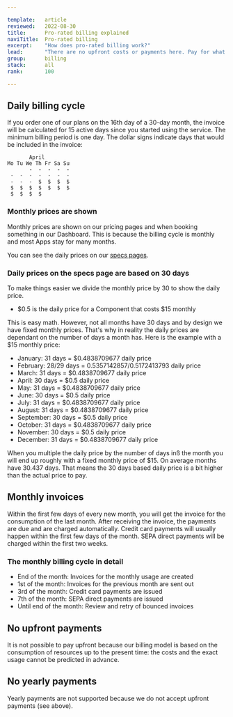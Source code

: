 ```yaml
---

template:   article
reviewed:   2022-08-30
title:      Pro-rated billing explained
naviTitle:  Pro-rated billing
excerpt:    "How does pro-rated billing work?"
lead:       "There are no upfront costs or payments here. Pay for what you use. This is how it works in detail."
group:      billing
stack:      all
rank:       100

---
```




## Daily billing cycle

If you order one of our plans on the 16th day of a 30-day month, the invoice will be calculated for 15 active days since you started using the service. The minimum billing period is one day. The dollar signs indicate days that would be included in the invoice:

```
       April
Mo Tu We Th Fr Sa Su
       -  -  -  -  -
 -  -  -  -  -  -  -
 -  -  -  $  $  $  $
 $  $  $  $  $  $  $
 $  $  $  $
```

### Monthly prices are shown

Monthly prices are shown on our pricing pages and when booking something in our Dashboard. This is because the billing cycle is monthly and most Apps stay for many months. 

You can see the daily prices on our [specs pages](https://www.fortrabbit.com/specs).

### Daily prices on the specs page are based on 30 days

To make things easier we divide the monthly price by 30 to show the daily price. 

* $0.5 is the daily price for a Component that costs $15 monthly

This is easy math. However, not all months have 30 days and by design we have fixed monthly prices. That's why in reality the daily prices are dependant on the number of days a month has. Here is the example with a $15 monthly price:

* January: 31 days = $0.4838709677 daily price
* February: 28/29 days = $0.5357142857/$0.5172413793 daily price
* March: 31 days = $0.4838709677 daily price
* April: 30 days = $0.5 daily price
* May: 31 days = $0.4838709677 daily price
* June: 30 days = $0.5 daily price
* July: 31 days = $0.4838709677 daily price
* August: 31 days = $0.4838709677 daily price
* September: 30 days = $0.5 daily price
* October: 31 days = $0.4838709677 daily price
* November: 30 days = $0.5 daily price
* December: 31 days = $0.4838709677 daily price

When you multiple the daily price by the number of days inß the month you will end up roughly with a fixed monthly price of $15. On average months have 30.437 days. That means the 30 days based daily price is a bit higher than the actual price to pay.


## Monthly invoices

Within the first few days of every new month, you will get the invoice for the consumption of the last month. After receiving the invoice, the payments are due and are charged automatically. Credit card payments will usually happen within the first few days of the month. SEPA direct payments will be charged within the first two weeks.


### The monthly billing cycle in detail

* End of the month: Invoices for the monthly usage are created 
* 1st of the month: Invoices for the previous month are sent out
* 3rd of the month: Credit card payments are issued
* 7th of the month: SEPA direct payments are issued
* Until end of the month: Review and retry of bounced invoices

## No upfront payments

It is not possible to pay upfront because our billing model is based on the consumption of resources up to the present time: the costs and the exact usage cannot be predicted in advance.

## No yearly payments

Yearly payments are not supported because we do not accept upfront payments (see above).